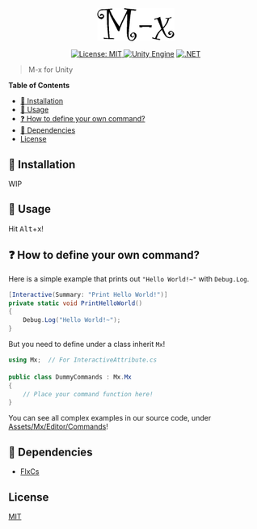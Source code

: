 <p align="center">
<img alt="Logo" src="./etc/logo.png" width="30%"/>
</p>

<p align="center">
<a href="https://opensource.org/licenses/MIT"><img src="https://img.shields.io/badge/License-MIT-green.svg" alt="License: MIT">
<a href="https://unity3d.com/get-unity/download/archive"><img src="https://img.shields.io/badge/unity-2023.1.11f1-black.svg?style=flat&amp;logo=unity" alt="Unity Engine"></a>
<a href="https://docs.unity3d.com/2018.3/Documentation/Manual/ScriptingRuntimeUpgrade.html"><img src="https://img.shields.io/badge/.NET-2.0-blueviolet.svg" alt=".NET"></a></p>
</p>

> M-x for Unity

<!-- markdown-toc start - Don't edit this section. Run M-x markdown-toc-refresh-toc -->
**Table of Contents**

- [💾 Installation](#💾-installation)
- [🔨 Usage](#🔨-usage)
- [❓ How to define your own command?](#❓-how-to-define-your-own-command)
- [📌 Dependencies](#📌-dependencies)
- [License](#license)

<!-- markdown-toc end -->

## 💾 Installation

WIP

## 🔨 Usage

Hit <kbd>Alt</kbd>+<kbd>x</kbd>!

## ❓ How to define your own command?

Here is a simple example that prints out `"Hello World!~"` with `Debug.Log`.

```cs
[Interactive(Summary: "Print Hello World!")]
private static void PrintHelloWorld()
{
    Debug.Log("Hello World!~");
}
```

But you need to define under a class inherit `Mx`!

```cs
using Mx;  // For InteractiveAttribute.cs

public class DummyCommands : Mx.Mx
{
    // Place your command function here!
}
```

You can see all complex examples in our source code, under [Assets/Mx/Editor/Commands][]!

## 📌 Dependencies

- [FlxCs](https://github.com/jcs090218/FlxCs)

## License

[MIT](./LICENSE)


[Assets/Mx/Editor/Commands]: https://github.com/jcs090218/Unity.Mx/tree/master/Assets/Mx/Editor/Commands
